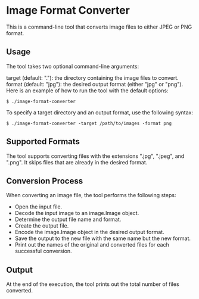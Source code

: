 # Image Format Converter
This is a command-line tool that converts image files to either JPEG or PNG format.

## Usage
The tool takes two optional command-line arguments:

target (default: "."): the directory containing the image files to convert.
format (default: "jpg"): the desired output format (either "jpg" or "png").
Here is an example of how to run the tool with the default options:

```shell
$ ./image-format-converter
```
To specify a target directory and an output format, use the following syntax:

```shell
$ ./image-format-converter -target /path/to/images -format png
```

## Supported Formats
The tool supports converting files with the extensions ".jpg", ".jpeg", and ".png". It skips files that are already in the desired format.

## Conversion Process
When converting an image file, the tool performs the following steps:

- Open the input file.
- Decode the input image to an image.Image object.
- Determine the output file name and format.
- Create the output file.
- Encode the image.Image object in the desired output format.
- Save the output to the new file with the same name but the new format.
- Print out the names of the original and converted files for each successful conversion.
## Output
At the end of the execution, the tool prints out the total number of files converted.